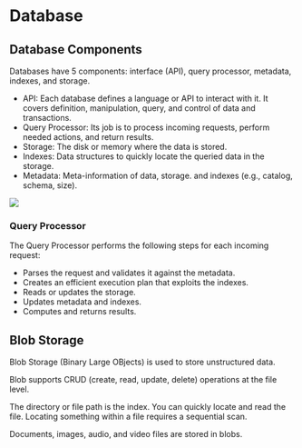 # Database

## Database Components

Databases have 5 components: interface (API), query processor, metadata, indexes, and storage.

- API: Each database defines a language or API to interact with it. It covers definition, manipulation, query, and control of data and transactions.
- Query Processor: Its job is to process incoming requests, perform needed actions, and return results.
- Storage: The disk or memory where the data is stored.
- Indexes: Data structures to quickly locate the queried data in the storage.
- Metadata: Meta-information of data, storage. and indexes (e.g., catalog, schema, size).

![](https://www.ml4devs.com/images/illustrations/database-components.webp)

### Query Processor

The Query Processor performs the following steps for each incoming request:
- Parses the request and validates it against the metadata.
- Creates an efficient execution plan that exploits the indexes.
- Reads or updates the storage.
- Updates metadata and indexes.
- Computes and returns results.


## Blob Storage

Blob Storage (Binary Large OBjects) is used to store unstructured data.

Blob supports CRUD (create, read, update, delete) operations at the file level.

The directory or file path is the index. You can quickly locate and read the file. Locating something within a file requires a sequential scan. 

Documents, images, audio, and video files are stored in blobs.
